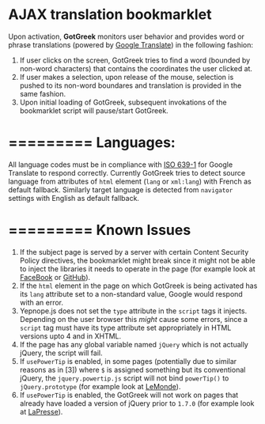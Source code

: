 AJAX translation bookmarklet
=========
Upon activation, __GotGreek__ monitors user behavior and provides word or phrase translations (powered by <a href="https://developers.google.com/translate/">Google Translate</a>) in the following fashion:

1. If user clicks on the screen, GotGreek tries to find a word (bounded by non-word characters) that contains the coordinates the user clicked at.
2. If user makes a selection, upon release of the mouse, selection is pushed to its non-word boundares and translation is provided in the same fashion.
3. Upon initial loading of GotGreek, subsequent invokations of the bookmarklet script will pause/start GotGreek.

=========
Languages:
=========
All language codes must be in compliance with [ISO 639-1](//en.wikipedia.org/wiki/List_of_ISO_639-1_codes) for Google Translate to respond correctly. Currently GotGreek tries to detect source language from attributes of `html` element (`lang` or `xml:lang`) with French as default fallback. Similarly target language is detected from `navigator` settings with English as default fallback.


=========
Known Issues
=========

1. If the subject page is served by a server with certain Content Security Policy directives, the bookmarklet might break since it might not be able to inject the libraries it needs to operate in the page (for example look at [FaceBook](//www.facebook.com) or [GitHub](//www.github.com)).
2. If the `html` element in the page on which GotGreek is being activated has its `lang` attribute set to a non-standard value, Google would respond with an error.
2. Yepnope.js does not set the `type` attribute in the `script` tags it injects. Depending on the user browser this *might* cause some errors, since a `script` tag must have its type attribute set appropriately in HTML versions upto 4 and in XHTML.
3. If the page has any global variable named `jQuery` which is not actually jQuery, the script will fail.
4. If `usePowerTip` is enabled, in some pages (potentially due to similar reasons as in [3]) where `$` is assigned something but its conventional jQuery, the `jquery.powertip.js` script will not bind `powerTip()` to `jQuery.prototype` (for example look at [LeMonde](http://www.lemonde.fr)).
5. If `usePowerTip` is enabled, the GotGreek will not work on pages that already have loaded a version of jQuery prior to `1.7.0` (for example look at [LaPresse](http://www.lapresse.ca)).
